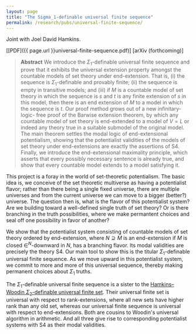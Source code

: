 ```yaml
---
layout: page
title: "The Sigma_1-definable universal finite sequence"
permalink: /research/pubs/universal-finite-sequence/	
---
```


Joint with Joel David Hamkins.

[[PDF]({{ page.url }}universal-finite-sequence.pdf)] [arXiv (forthcoming)]

> **Abstract** We introduce the $\Sigma_1$-definable universal finite sequence and prove that it exhibits the universal extension property amongst the countable models
of set theory under end-extension. That is, (i) the sequence is $\Sigma_1$-definable and
provably finite; (ii) the sequence is empty in transitive models; and (iii) if $M$
is a countable model of set theory in which the sequence is $s$ and $t$ is any finite
extension of $s$ in this model, then there is an end extension of $M$ to a model in
which the sequence is $t$. Our proof method grows out of a new infinitary-logic-
free proof of the Barwise extension theorem, by which any countable model of
set theory is end-extended to a model of $V = L$ or indeed any theory true in a
suitable submodel of the original model. The main theorem settles the modal
logic of end-extensional potentialism, showing that the potentialist validities
of the models of set theory under end-extensions are exactly the assertions
of S4. Finally, we introduce the end-extensional maximality principle, which
asserts that every possibly necessary sentence is already true, and show that
every countable model extends to a model satisfying it.

This project is a foray in the world of set-theoretic potentialism. The basic idea is, we conceive of the set theoretic multiverse as having a potentialist flavor; rather than there being a single fixed universe, there are multiple universes and from the current universe we can move to a bigger (better?) universe. The question then is, what is the flavor of this potentialist system? Are we building toward a well-defined single truth of set theory? Or is there branching in the truth possibilities, where we make permantent choices and seal off one possibility in favor of another? 

We show that the potentialist system consisting of countable models of set theory ordered by end-extension, where $N \supseteq M$ is an end-extension if $M$ is closed $\in^N$-downward in $N$, has a branching flavor. Its modal validities are precisely the theory S4. Our main tool to show this is the titular $\Sigma_1$-definable universal finite sequence. As we move upward in this potentialist system, we commit to more and more of this universal sequence, thereby making permanent choices about $\Sigma_1$ truths. 

The $\Sigma_1$-definable universal finite sequence is a sister to the [Hamkins–Woodin $\Sigma_2$-definable universal finite set](http://jdh.hamkins.org/the-universal-finite-set/). Their universal finite set is universal with respect to rank-extensions, where all new sets have higher rank than any old set, whereas our universal finite sequence is universal with respect to end-extensions. Both are cousins to Woodin's universal algorithm in arithmetic. And all three give rise to corresponding potentialist systems with S4 as their modal validities. 
